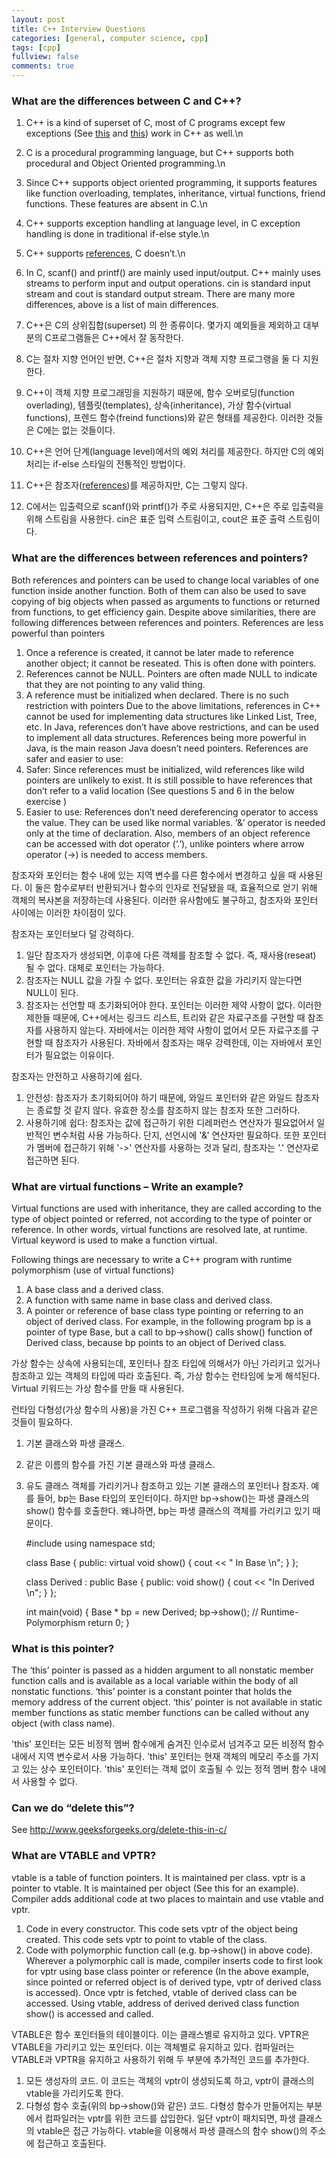 ```yaml
---
layout: post
title: C++ Interview Questions
categories: [general, computer science, cpp]
tags: [cpp]
fullview: false
comments: true
---
```


### What are the differences between C and C++?

1) C++ is a kind of superset of C, most of C programs except few exceptions (See [this](http://www.geeksforgeeks.org/write-c-program-produce-different-result-c/) and [this](http://www.geeksforgeeks.org/write-c-program-wont-compiler-c/)) work in C++ as well.\n
2) C is a procedural programming language, but C++ supports both procedural and Object Oriented programming.\n
3) Since C++ supports object oriented programming, it supports features like function overloading, templates, inheritance, virtual functions, friend functions. These features are absent in C.\n
4) C++ supports exception handling at language level, in C exception handling is done in traditional if-else style.\n
5) C++ supports [references](http://www.geeksforgeeks.org/references-in-c/), C doesn’t.\n
6) In C, scanf() and printf() are mainly used input/output. C++ mainly uses streams to perform input and output operations. cin is standard input stream and cout is standard output stream.
There are many more differences, above is a list of main differences.

1) C++은 C의 상위집합(superset) 의 한 종류이다. 몇가지 예외들을 제외하고 대부분의 C프로그램들은 C++에서 잘 동작한다.
2) C는 절차 지향 언어인 반면, C++은 절차 지향과 객체 지향 프로그랭을 둘 다 지원한다.
3) C++이 객체 지향 프로그래밍을 지원하기 때문에, 함수 오버로딩(function overlading), 템플릿(templates), 상속(inheritance), 가상 함수(virtual functions), 프렌드 함수(freind functions)와 같은 형태를 제공한다. 이러한 것들은 C에는 없는 것들이다.
4) C++은 언어 단계(language level)에서의 예외 처리를 제공한다. 하지만 C의 예외 처리는 if-else 스타일의 전통적인 방법이다.
5) C++은 참조자([references](http://www.geeksforgeeks.org/references-in-c/))를 제공하지만, C는 그렇지 않다.
6) C에서는 입출력으로 scanf()와 printf()가 주로 사용되지만, C++은 주로 입출력을 위해 스트림을 사용한다. cin은 표준 입력 스트림이고, cout은 표준 출력 스트림이다.


### What are the differences between references and pointers?

Both references and pointers can be used to change local variables of one function inside another function. Both of them can also be used to save copying of big objects when passed as arguments to functions or returned from functions, to get efficiency gain.
Despite above similarities, there are following differences between references and pointers.
References are less powerful than pointers
1) Once a reference is created, it cannot be later made to reference another object; it cannot be reseated. This is often done with pointers.
2) References cannot be NULL. Pointers are often made NULL to indicate that they are not pointing to any valid thing.
3) A reference must be initialized when declared. There is no such restriction with pointers
Due to the above limitations, references in C++ cannot be used for implementing data structures like Linked List, Tree, etc. In Java, references don’t have above restrictions, and can be used to implement all data structures. References being more powerful in Java, is the main reason Java doesn’t need pointers.
References are safer and easier to use:
1) Safer: Since references must be initialized, wild references like wild pointers are unlikely to exist. It is still possible to have references that don’t refer to a valid location (See questions 5 and 6 in the below exercise )
2) Easier to use: References don’t need dereferencing operator to access the value. They can be used like normal variables. ‘&’ operator is needed only at the time of declaration. Also, members of an object reference can be accessed with dot operator (‘.’), unlike pointers where arrow operator (->) is needed to access members.

참조자와 포인터는 함수 내에 있는 지역 변수를 다른 함수에서 변경하고 싶을 때 사용된다. 이 둘은 함수로부터 반환되거나 함수의 인자로 전달됐을 때, 효율적으로 얻기 위해 객체의 복사본을 저장하는데 사용된다.
이러한 유사함에도 불구하고, 참조자와 포인터 사이에는 이러한 차이점이 있다.

참조자는 포인터보다 덜 강력하다.
1) 일단 참조자가 생성되면, 이후에 다른 객체를 참조할 수 없다. 즉, 재사용(reseat) 될 수 없다. 대체로 포인터는 가능하다.
2) 참조자는 NULL 값을 가질 수 없다. 포인터는 유효한 값을 가리키지 않는다면 NULL이 된다.
3) 참조자는 선언할 때 초기화되어야 한다. 포인터는 이러한 제약 사항이 없다.
이러한 제한들 때문에, C++에서는 링크드 리스트, 트리와 같은 자료구조를 구현할 때 참조자를 사용하지 않는다. 자바에서는 이러한 제약 사항이 없어서 모든 자료구조를 구현할 때 참조자가 사용된다. 자바에서 참조자는 매우 강력한데, 이는 자바에서 포인터가 필요없는 이유이다.

참조자는 안전하고 사용하기에 쉽다.
1) 안전성: 참조자가 초기화되어야 하기 때문에, 와일드 포인터와 같은 와일드 참조자는 종료할 것 같지 않다. 유효한 장소를 참조하지 않는 참조자 또한 그러하다.
2) 사용하기에 쉽다: 참조자는 값에 접근하기 위한 디레퍼런스 연산자가 필요없어서 일반적인 변수처럼 사용 가능하다. 단지, 선언시에 '&' 연산자만 필요하다. 또한 포인터가 멤버에 접근하기 위해 '->' 연산자를 사용하는 것과 달리, 참조자는 '.' 연산자로 접근하면 된다.


### What are virtual functions – Write an example?

Virtual functions are used with inheritance, they are called according to the type of object pointed or referred, not according to the type of pointer or reference. In other words, virtual functions are resolved late, at runtime. Virtual keyword is used to make a function virtual.

Following things are necessary to write a C++ program with runtime polymorphism (use of virtual functions)
1) A base class and a derived class.
2) A function with same name in base class and derived class.
3) A pointer or reference of base class type pointing or referring to an object of derived class.
For example, in the following program bp is a pointer of type Base, but a call to bp->show() calls show() function of Derived class, because bp points to an object of Derived class.

가상 함수는 상속에 사용되는데, 포인터나 참조 타입에 의해서가 아닌 가리키고 있거나 참조하고 있는 객체의 타입에 따라 호출된다. 즉, 가상 함수는 런타임에 늦게 해석된다. Virtual 키워드는 가상 함수를 만들 때 사용된다.

런타임 다형성(가상 함수의 사용)을 가진 C++ 프로그램을 작성하기 위해 다음과 같은 것들이 필요하다.
1) 기본 클래스와 파생 클래스.
2) 같은 이름의 함수를 가진 기본 클래스와 파생 클래스.
3) 유도 클래스 객체를 가리키거나 참조하고 있는 기본 클래스의 포인터나 참조자.
예를 들어, bp는 Base 타입의 포인터이다. 하지만 bp->show()는 파생 클래스의 show() 함수를 호출한다. 왜냐하면, bp는 파생 클래스의 객체를 가리키고 있기 때문이다.

    #include<iostream>
    using namespace std;

    class Base {
    public:
        virtual void show() { cout << " In Base \\n"; }
    };

    class Derived : public Base {
    public:
        void show() { cout << "In Derived \\n"; }
    };

    int main(void) {
        Base \* bp = new Derived;
        bp->show(); // Runtime-Polymorphism
        return 0;
    }


### What is this pointer?

The ‘this’ pointer is passed as a hidden argument to all nonstatic member function calls and is available as a local variable within the body of all nonstatic functions. ‘this’ pointer is a constant pointer that holds the memory address of the current object. ‘this’ pointer is not available in static member functions as static member functions can be called without any object (with class name).

'this' 포인터는 모든 비정적 멤버 함수에게 숨겨진 인수로서 넘겨주고 모든 비정적 함수 내에서 지역 변수로서 사용 가능하다. 'this' 포인터는 현재 객체의 메모리 주소를 가지고 있는 상수 포인터이다. 'this' 포인터는 객체 없이 호출될 수 있는 정적 멤버 함수 내에서 사용할 수 없다.


### Can we do “delete this”?
See http://www.geeksforgeeks.org/delete-this-in-c/


### What are VTABLE and VPTR?

vtable is a table of function pointers. It is maintained per class.
vptr is a pointer to vtable. It is maintained per object (See this for an example).
Compiler adds additional code at two places to maintain and use vtable and vptr.
1) Code in every constructor. This code sets vptr of the object being created. This code sets vptr to point to vtable of the class.
2) Code with polymorphic function call (e.g. bp->show() in above code). Wherever a polymorphic call is made, compiler inserts code to first look for vptr using base class pointer or reference (In the above example, since pointed or referred object is of derived type, vptr of derived class is accessed). Once vptr is fetched, vtable of derived class can be accessed. Using vtable, address of derived derived class function show() is accessed and called.

VTABLE은 함수 포인터들의 테이블이다. 이는 클래스별로 유지하고 있다.
VPTR은 VTABLE을 가리키고 있는 포인터다. 이는 객체별로 유지하고 있다.
컴파일러는 VTABLE과 VPTR을 유지하고 사용하기 위해 두 부분에 추가적인 코드를 추가한다.
1) 모든 생성자의 코드. 이 코드는 객체의 vptr이 생성되도록 하고, vptr이 클래스의 vtable을 가리키도록 한다.
2) 다형성 함수 호출(위의 bp->show()와 같은) 코드. 다형성 함수가 만들어지는 부분에서 컴파일러는 vptr를 위한 코드를 삽입한다. 일단 vptr이 패치되면, 파생 클래스의 vtable은 접근 가능하다. vtable을 이용해서 파생 클래스의 함수 show()의 주소에 접근하고 호출된다.
